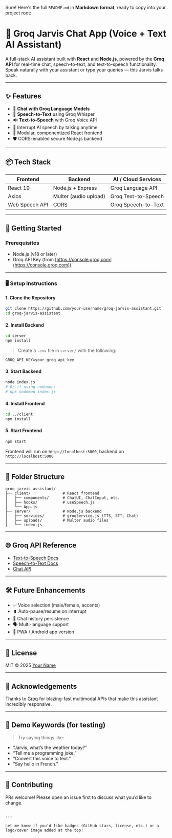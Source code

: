 Sure! Here's the full `README.md` in **Markdown format**, ready to copy into your project root:




# 🤖 Groq Jarvis Chat App (Voice + Text AI Assistant)

A full-stack AI assistant built with **React** and **Node.js**, powered by the **Groq API** for real-time chat, speech-to-text, and text-to-speech functionality. Speak naturally with your assistant or type your queries — this Jarvis talks back.

---

## ✨ Features

- 🧠 **Chat with Groq Language Models**
- 🎤 **Speech-to-Text** using Groq Whisper
- 🔊 **Text-to-Speech** with Groq Voice API
- 🧏 Interrupt AI speech by talking anytime
- 🧩 Modular, componentized React frontend
- 🛡️ CORS-enabled secure Node.js backend

---

## 📦 Tech Stack

| Frontend       | Backend               | AI / Cloud Services |
| -------------- | --------------------- | ------------------- |
| React 19       | Node.js + Express     | Groq Language API   |
| Axios          | Multer (audio upload) | Groq Text-to-Speech |
| Web Speech API | CORS                  | Groq Speech-to-Text |

---

## 🚀 Getting Started

### Prerequisites

- Node.js (v18 or later)
- Groq API Key (from [https://console.groq.com](https://console.groq.com))

---

### 🖥️ Setup Instructions

#### 1. Clone the Repository

```bash
git clone https://github.com/your-username/groq-jarvis-assistant.git
cd groq-jarvis-assistant
```


#### 2. Install Backend

```bash
cd server
npm install
```

> Create a `.env` file in `server/` with the following:

```
GROQ_API_KEY=your_groq_api_key
```

#### 3. Start Backend

```bash
node index.js
# Or if using nodemon:
# npx nodemon index.js
```

#### 4. Install Frontend

```bash
cd ../client
npm install
```

#### 5. Start Frontend

```bash
npm start
```

Frontend will run on `http://localhost:3000`, backend on `http://localhost:5000`

---

## 📁 Folder Structure

```
groq-jarvis-assistant/
├── client/              # React frontend
│   ├── components/      # ChatUI, ChatInput, etc.
│   ├── hooks/           # useSpeech.js
│   └── App.js
├── server/              # Node.js backend
│   ├── services/        # groqService.js (TTS, STT, Chat)
│   ├── uploads/         # Multer audio files
│   └── index.js
```

---

## 🌐 Groq API Reference

- [Text-to-Speech Docs](https://console.groq.com/docs/text-to-speech)
- [Speech-to-Text Docs](https://console.groq.com/docs/speech-to-text)
- [Chat API](https://console.groq.com/docs/chat)

---

## 🛠 Future Enhancements

- ✅ Voice selection (male/female, accents)
- ⏸️ Auto-pause/resume on interrupt
- 💬 Chat history persistence
- 🗣️ Multi-language support
- 📱 PWA / Android app version

---

## 📃 License

MIT © 2025 [Your Name](https://github.com/your-username)

---

## 🙌 Acknowledgements

Thanks to [Groq](https://groq.com) for blazing-fast multimodal APIs that make this assistant incredibly responsive.

---

## 🧠 Demo Keywords (for testing)

> Try saying things like:

- “Jarvis, what’s the weather today?”
- “Tell me a programming joke.”
- “Convert this voice to text.”
- “Say hello in French.”

---

## 🤝 Contributing

PRs welcome! Please open an issue first to discuss what you’d like to change.

```

---

Let me know if you'd like badges (GitHub stars, license, etc.) or a logo/cover image added at the top!
```
